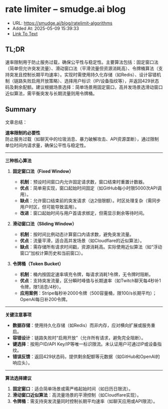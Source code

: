 # rate limiter – smudge.ai blog
- URL: https://smudge.ai/blog/ratelimit-algorithms
- Added At: 2025-05-09 15:39:33
- [Link To Text](2025-05-09-rate-limiter-–-smudge.ai-blog_raw.md)

## TL;DR


速率限制用于防止服务过载，确保公平性与稳定性。主要算法包括：固定窗口法（简单但允许突发流量）、滑动窗口法（平滑流量但资源消耗高）、令牌桶算法（支持突发且控制长期平均速率）。实现时需使用持久化存储（如Redis）、设计容错机制（链路失败启用开放策略）、选择用户标识（IP/设备指纹等），并返回429状态码及剩余配额。建议根据场景选择：简单场景用固定窗口，高并发场景选滑动窗口近似算法，需平衡突发与长期流量则用令牌桶。

## Summary


文章总结：

**速率限制的必要性**  
防止服务过载（如聊天中的垃圾消息、暴力破解攻击、API资源垄断），通过限制单位时间内请求量，确保公平性与稳定性。  

---

**三种核心算法**  
1. **固定窗口法（Fixed Window）**  
   - **机制**：预设时间窗口内允许固定请求数，窗口结束时重置计数器。  
   - **优点**：简单易实现，窗口起始时间固定（如GitHub每小时限5000次API调用）。  
   - **缺点**：允许窗口结束前的突发请求（达2倍限额）。时区处理复杂（需同步用户时区，但可能导致滥用）。  
   - **改进**：窗口起始时间与用户首请求绑定，但需显示剩余等待时间。  

2. **滑动窗口法（Sliding Window）**  
   - **机制**：按时间比例动态计算窗口内请求数，避免突发流量。  
   - **优点**：流量平滑，适合高并发场景（如Cloudflare的近似算法）。  
   - **缺点**：需存储所有请求时间戳，资源消耗高。实际使用近似算法（如“浮动窗口”加权计算历史和当前窗口）。  

3. **令牌桶（Token Bucket）**  
   - **机制**：桶内按固定速率填充令牌，每请求消耗1令牌，无令牌时阻断。  
   - **优点**：支持突发流量，区分瞬时峰值与长期速率（如Twitch聊天每4秒补1令牌，限1消息/4秒）。  
   - **应用案例**：Stripe每秒补2000令牌（500容量桶，限100/s长期平均）；OpenAI每日补200令牌。  

---

**关键注意事项**  
- **数据存储**：使用持久化存储（如Redis）而非内存，应对横向扩展或服务重启。  
- **容错设计**：链路失败时“启用开放”（允许所有请求，避免完全阻断）。  
- **键选择**：按用户ID/API Key/IP等唯一标识限流。未认证用户可通过IP或设备指纹。  
- **错误反馈**：返回429状态码，提供剩余配额等元数据（如GitHub和OpenAI的响应头）。  

---

**算法选择建议**  
1. **固定窗口**：适合简单场景或需严格起始时间（如日历日限流）。  
2. **滑动窗口近似算法**：高流量场景的平滑控制（如Cloudflare实现）。  
3. **令牌桶**：需支持突发流量同时控制长期平均速率（如聊天应用或API限流）。
